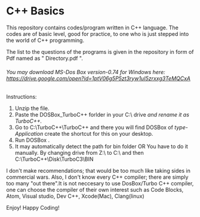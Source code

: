 # C++ Basics

This repository contains codes/program written in C++ language. The codes are of basic level, good for practice, to one who is just stepped into the world of C++ programming. 

The list to the questions of the programs is given in the repository in form of Pdf named as " Directory.pdf ".

###### You may download MS-Dos Box version-0.74 for Windows here: https://drive.google.com/open?id=1ptV06g5P5zt3ryw1uI5zrxxg3TeMQCxA

Instructions: 

1. Unzip the file.
2. Paste the DOSBox_TurboC++ forlder in your C:\ drive *and rename it as TurboC++.*
3. Go to C:\TurboC++\TurboC++ and there you will find DOSBox of *type- Application* create the shortcut for this on your desktop.
4. Run DOSBox .
5. It may automatically detect the path for bin folder
OR 
You have to do it manually. By changing drive from Z:\ to C:\ and then C:\TurboC++\Disk\TurboC3\BIN


I don't make recommendations; that would be too much like taking sides in commercial wars. Also, I don't know every C++ compiler; there are simply too many "out there".It is not neccesary to use DosBox/Turbo C++ compiler, one can choose the compiler of their own interest such as Code Blocks, Atom, Visual studio, Dev C++, Xcode(Mac), Clang(linux)



Enjoy! Happy Coding!
